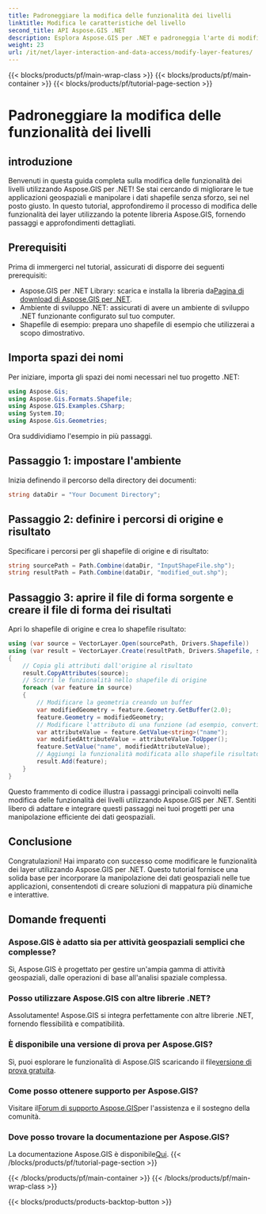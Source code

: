 ```yaml
---
title: Padroneggiare la modifica delle funzionalità dei livelli
linktitle: Modifica le caratteristiche del livello
second_title: API Aspose.GIS .NET
description: Esplora Aspose.GIS per .NET e padroneggia l'arte di modificare facilmente le funzionalità dei livelli negli shapefile. Potenzia le tue applicazioni geospaziali con precisione e facilità.
weight: 23
url: /it/net/layer-interaction-and-data-access/modify-layer-features/
---
```


{{< blocks/products/pf/main-wrap-class >}}
{{< blocks/products/pf/main-container >}}
{{< blocks/products/pf/tutorial-page-section >}}

# Padroneggiare la modifica delle funzionalità dei livelli

## introduzione
Benvenuti in questa guida completa sulla modifica delle funzionalità dei livelli utilizzando Aspose.GIS per .NET! Se stai cercando di migliorare le tue applicazioni geospaziali e manipolare i dati shapefile senza sforzo, sei nel posto giusto. In questo tutorial, approfondiremo il processo di modifica delle funzionalità dei layer utilizzando la potente libreria Aspose.GIS, fornendo passaggi e approfondimenti dettagliati.
## Prerequisiti
Prima di immergerci nel tutorial, assicurati di disporre dei seguenti prerequisiti:
-  Aspose.GIS per .NET Library: scarica e installa la libreria da[Pagina di download di Aspose.GIS per .NET](https://releases.aspose.com/gis/net/).
- Ambiente di sviluppo .NET: assicurati di avere un ambiente di sviluppo .NET funzionante configurato sul tuo computer.
- Shapefile di esempio: prepara uno shapefile di esempio che utilizzerai a scopo dimostrativo.
## Importa spazi dei nomi
Per iniziare, importa gli spazi dei nomi necessari nel tuo progetto .NET:
```csharp
using Aspose.Gis;
using Aspose.Gis.Formats.Shapefile;
using Aspose.GIS.Examples.CSharp;
using System.IO;
using Aspose.Gis.Geometries;
```
Ora suddividiamo l'esempio in più passaggi.
## Passaggio 1: impostare l'ambiente
Inizia definendo il percorso della directory dei documenti:
```csharp
string dataDir = "Your Document Directory";
```
## Passaggio 2: definire i percorsi di origine e risultato
Specificare i percorsi per gli shapefile di origine e di risultato:
```csharp
string sourcePath = Path.Combine(dataDir, "InputShapeFile.shp");
string resultPath = Path.Combine(dataDir, "modified_out.shp");
```
## Passaggio 3: aprire il file di forma sorgente e creare il file di forma dei risultati
Apri lo shapefile di origine e crea lo shapefile risultato:
```csharp
using (var source = VectorLayer.Open(sourcePath, Drivers.Shapefile))
using (var result = VectorLayer.Create(resultPath, Drivers.Shapefile, source.SpatialReferenceSystem))
{
    // Copia gli attributi dall'origine al risultato
    result.CopyAttributes(source);
    // Scorri le funzionalità nello shapefile di origine
    foreach (var feature in source)
    {
        // Modificare la geometria creando un buffer
        var modifiedGeometry = feature.Geometry.GetBuffer(2.0);
        feature.Geometry = modifiedGeometry;
        // Modificare l'attributo di una funzione (ad esempio, convertire l'attributo 'name' in maiuscolo)
        var attributeValue = feature.GetValue<string>("name");
        var modifiedAttributeValue = attributeValue.ToUpper();
        feature.SetValue("name", modifiedAttributeValue);
        // Aggiungi la funzionalità modificata allo shapefile risultato
        result.Add(feature);
    }
}
```
Questo frammento di codice illustra i passaggi principali coinvolti nella modifica delle funzionalità dei livelli utilizzando Aspose.GIS per .NET. Sentiti libero di adattare e integrare questi passaggi nei tuoi progetti per una manipolazione efficiente dei dati geospaziali.
## Conclusione
Congratulazioni! Hai imparato con successo come modificare le funzionalità dei layer utilizzando Aspose.GIS per .NET. Questo tutorial fornisce una solida base per incorporare la manipolazione dei dati geospaziali nelle tue applicazioni, consentendoti di creare soluzioni di mappatura più dinamiche e interattive.
## Domande frequenti
### Aspose.GIS è adatto sia per attività geospaziali semplici che complesse?
Sì, Aspose.GIS è progettato per gestire un'ampia gamma di attività geospaziali, dalle operazioni di base all'analisi spaziale complessa.
### Posso utilizzare Aspose.GIS con altre librerie .NET?
Assolutamente! Aspose.GIS si integra perfettamente con altre librerie .NET, fornendo flessibilità e compatibilità.
### È disponibile una versione di prova per Aspose.GIS?
 Sì, puoi esplorare le funzionalità di Aspose.GIS scaricando il file[versione di prova gratuita](https://releases.aspose.com/).
### Come posso ottenere supporto per Aspose.GIS?
 Visitare il[Forum di supporto Aspose.GIS](https://forum.aspose.com/c/gis/33)per l'assistenza e il sostegno della comunità.
### Dove posso trovare la documentazione per Aspose.GIS?
 La documentazione Aspose.GIS è disponibile[Qui](https://reference.aspose.com/gis/net/).
{{< /blocks/products/pf/tutorial-page-section >}}

{{< /blocks/products/pf/main-container >}}
{{< /blocks/products/pf/main-wrap-class >}}

{{< blocks/products/products-backtop-button >}}
